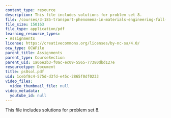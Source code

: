 ```yaml
---
content_type: resource
description: This file includes solutions for problem set 8.
file: /courses/3-185-transport-phenomena-in-materials-engineering-fall-2003/1cebf8c4575dd3fde45c2865f0df0233_ps8sol.pdf
file_size: 150163
file_type: application/pdf
learning_resource_types:
- Assignments
license: https://creativecommons.org/licenses/by-nc-sa/4.0/
ocw_type: OCWFile
parent_title: Assignments
parent_type: CourseSection
parent_uid: 1a66e2b3-f0ac-ec09-5565-77380dbd127e
resourcetype: Document
title: ps8sol.pdf
uid: 1cebf8c4-575d-d3fd-e45c-2865f0df0233
video_files:
  video_thumbnail_file: null
video_metadata:
  youtube_id: null
---
```

This file includes solutions for problem set 8.